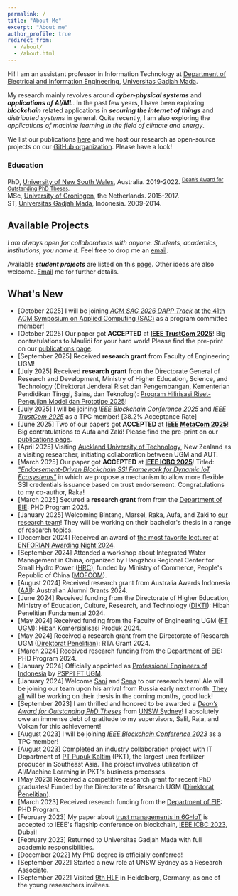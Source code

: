 ```yaml
---
permalink: /
title: "About Me"
excerpt: "About me"
author_profile: true
redirect_from:
  - /about/
  - /about.html
---
```


Hi! I am an assistant professor in Information Technology at [Department of Electrical and Information Engineering](https://jteti.ugm.ac.id/), [Universitas Gadjah Mada](https://ugm.ac.id/en).

My research mainly revolves around **_cyber-physical systems_** and **_applications of AI/ML_**. In the past few years, I have been exploring **_blockchain_** related applications in **_securing the internet of things_** and _distributed systems_ in general. Quite recently, I am also exploring the _applications of machine learning in the field of climate and energy_.

We list our publications [here](https://gdputra.github.io/publications/) and we host our research as open-source projects on our [GitHub organization](https://github.com/dteti-sys-rsch). Please have a look!

### Education

PhD, [University of New South Wales](https://www.unsw.edu.au/), Australia. 2019-2022. <sup>[Dean’s Award for Outstanding PhD Theses](https://www.inside.unsw.edu.au/academic-excellence/deans-award-outstanding-phd-theses-recipients-announced).</sup> <br>
MSc, [University of Groningen](https://www.rug.nl/), the Netherlands. 2015-2017. <br>
ST, [Universitas Gadjah Mada](https://ugm.ac.id/en), Indonesia. 2009-2014.

## Available Projects

_I am always open for collaborations with anyone. Students, academics, institutions, you name it._ Feel free to drop me an [email](mailto:gdputra@ugm.ac.id).

Available _**student projects**_ are listed on this [page](https://gdputra.github.io/research/). Other ideas are also welcome. [Email](mailto:gdputra@ugm.ac.id) me for further details.

## What's New

- [October 2025] I will be joining _[ACM SAC 2026 DAPP Track](https://www.cas-blockchain-certification.com/en/acm-sac-dapp-track)_ at [the 41th ACM Symposium on Applied Computing (SAC)](https://www.sigapp.org/sac/sac2026/) as a program committee member!
- [October 2025] Our paper got **ACCEPTED** at [**IEEE TrustCom 2025**](https://ieee-aiplus-2025.org/)! Big contratulations to Maulidi for your hard work! Please find the pre-print on our [publications page](https://gdputra.github.io/publications/).
- [September 2025] Received **research grant** from Faculty of Engineering UGM!
- [July 2025] Received **research grant** from the Directorate General of Research and Development, Ministry of Higher Education, Science, and Technology (Direktorat Jenderal Riset dan Pengembangan, Kementerian Pendidikan Tinggi, Sains, dan Teknologi): [Program Hilirisasi Riset-Pengujian Model dan Prototipe 2025](https://bima.kemdiktisaintek.go.id/pengumuman)!
- [July 2025] I will be joining _[IEEE Blockchain Conference 2025](https://ieee-cybermatics.org/2025/blockchain/)_ and _[IEEE TrustCom 2025](https://ieee-aiplus-2025.org/)_ as a TPC member! [38.2% Acceptance Rate]
- [June 2025] Two of our papers got **ACCEPTED** at [**IEEE MetaCom 2025**](https://ieee-metacom.org/)! Big contratulations to Aufa and Zaki! Please find the pre-print on our [publications page](https://gdputra.github.io/publications/).
- [April 2025] Visiting [Auckland University of Technology](https://www.aut.ac.nz/), New Zealand as a visiting researcher, initiating collaboration between UGM and AUT.
- [March 2025] Our paper got **ACCEPTED** at [**IEEE ICBC 2025**](https://icbc2025.ieee-icbc.org/)! Titled: [_"Endorsement-Driven Blockchain SSI Framework for Dynamic IoT Ecosystems"_](https://ieeexplore.ieee.org/document/11114640) in which we propose a mechanism to allow more flexible SSI credentials issuance based on trust endorsement. Congratulations to my co-author, Raka!
- [March 2025] Secured a **research grant** from from the [Department of EIE](https://jteti.ugm.ac.id/): PHD Program 2025.
- [January 2025] Welcoming Bintang, Marsel, Raka, Aufa, and Zaki to [our research team](https://gdputra.github.io/teams/)! They will be working on their bachelor's thesis in a range of research topics.
- [December 2024] Received an award of [the most favorite lecturer](https://www.instagram.com/stories/highlights/17951790980903561/) at [ENFORIAN Awarding Night 2024](https://www.instagram.com/enforianugm/).
- [September 2024] Attended a workshop about Integrated Water Management in China, organized by Hangzhou Regional Center for Small Hydro Power ([HRC](https://www.hrcshp.org/)), funded by Ministry of Commerce, People's Republic of China ([MOFCOM](http://english.mofcom.gov.cn/)).
- [August 2024] Received research grant from Australia Awards Indonesia ([AAI](https://www.australiaawardsindonesia.org/news/detail/244000484/australia-awards-in-indonesia-grant-opportunity-opens-for-alumni-and-scholars)): Australian Alumni Grants 2024.
- [June 2024] Received funding from the Directorate of Higher Education, Ministry of Education, Culture, Research, and Technology ([DIKTI](https://dikti.kemdikbud.go.id/)): Hibah Penelitian Fundamental 2024.
- [May 2024] Received funding from the Faculty of Engineering UGM ([FT UGM](https://ft.ugm.ac.id/)): Hibah Komersialisasi Produk 2024.
- [May 2024] Received a research grant from the Directorate of Research UGM ([Direktorat Penelitian](https://penelitian.ugm.ac.id/)): RTA Grant 2024.
- [March 2024] Received research funding from the [Department of EIE](https://jteti.ugm.ac.id/): PHD Program 2024.
- [January 2024] Officially appointed as [Professional Engineers of Indonesia](https://www.pii.or.id/) by [PSPPI FT UGM](https://psppi.ft.ugm.ac.id/).
- [January 2024] Welcome [Sani](https://github.com/mufidussani) and [Sena](https://github.com/adyasena) to our research team! Ale will be joining our team upon his arrival from Russia early next month. [They all](https://github.com/orgs/dteti-sys-rsch/people) will be working on their thesis in the coming months, good luck!
- [September 2023] I am thrilled and honored to be awarded a _[Dean’s Award for Outstanding PhD Theses](https://www.inside.unsw.edu.au/academic-excellence/deans-award-outstanding-phd-theses-recipients-announced)_ from [UNSW Sydney](https://www.unsw.edu.au/)! I absolutely owe an immense debt of gratitude to my supervisors, Salil, Raja, and Volkan for this achievement!
- [August 2023] I will be joining _[IEEE Blockchain Conference 2023](https://ieee-cybermatics.org/2023/blockchain/)_ as a TPC member!
- [August 2023] Completed an industry collaboration project with IT Department of [PT Pupuk Kaltim](https://www.pupukkaltim.com/) (PKT), the largest urea fertilizer producer in Southeast Asia. The project involves utilization of AI/Machine Learning in PKT's business processes.
- [May 2023] Received a competitive research grant for recent PhD graduates! Funded by the Directorate of Research UGM ([Direktorat Penelitian](https://penelitian.ugm.ac.id/)).
- [March 2023] Received research funding from the [Department of EIE](https://jteti.ugm.ac.id/): PHD Program.
- [February 2023] My paper about [trust managements in 6G-IoT](https://eprints.qut.edu.au/238213/1/Privacy_preserving_Trust_Management_ICBC_2023.pdf) is accepted to IEEE's flagship conference on blockchain, [IEEE ICBC 2023](https://icbc2023.ieee-icbc.org/), Dubai!
- [February 2023] Returned to Universitas Gadjah Mada with full academic responsibilities.
- [December 2022] My PhD degree is officially conferred!
- [September 2022] Started a new role at UNSW Sydney as a Research Associate.
- [September 2022] Visited [9th HLF](https://www.heidelberg-laureate-forum.org/) in Heidelberg, Germany, as one of the young researchers invitees.
